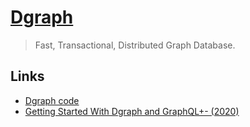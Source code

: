 # [Dgraph](https://dgraph.io/)

> Fast, Transactional, Distributed Graph Database.

## Links

- [Dgraph code](https://github.com/dgraph-io/dgraph)
- [Getting Started With Dgraph and GraphQL+- (2020)](https://www.ardanlabs.com/blog/2020/04/getting-started-with-dgraph-and-graphql+-.html)
